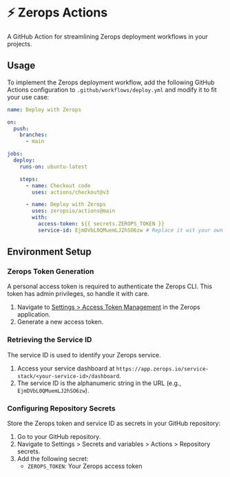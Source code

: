 # ⚡️ Zerops Actions

A GitHub Action for streamlining Zerops deployment workflows in your projects.

## Usage

To implement the Zerops deployment workflow, add the following GitHub Actions
configuration to `.github/workflows/deploy.yml` and modify it to fit your use
case:

```yaml
name: Deploy with Zerops

on:
  push:
    branches:
      - main

jobs:
  deploy:
    runs-on: ubuntu-latest

    steps:
      - name: Checkout code
        uses: actions/checkout@v3

      - name: Deploy with Zerops
        uses: zeropsio/actions@main
        with:
          access-token: ${{ secrets.ZEROPS_TOKEN }}
          service-id: EjmDVbL0QMuemLJ2hSO6zw # Replace it wit your own Service ID
```

## Environment Setup

### Zerops Token Generation

A personal access token is required to authenticate the Zerops CLI. This token
has admin privileges, so handle it with care.

1. Navigate to
   [Settings > Access Token Management](https://app.zerops.io/settings/token-management)
   in the Zerops application.
2. Generate a new access token.

### Retrieving the Service ID

The service ID is used to identify your Zerops service.

1. Access your service dashboard at
   `https://app.zerops.io/service-stack/<your-service-id>/dashboard`.
2. The service ID is the alphanumeric string in the URL (e.g.,
   `EjmDVbL0QMuemLJ2hSO6zw`).

### Configuring Repository Secrets

Store the Zerops token and service ID as secrets in your GitHub repository:

1. Go to your GitHub repository.
2. Navigate to Settings > Secrets and variables > Actions > Repository secrets.
3. Add the following secret:
   - `ZEROPS_TOKEN`: Your Zerops access token
